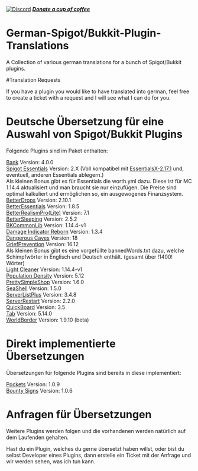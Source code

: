 [![Discord](https://discordapp.com/api/guilds/240072919722622977/widget.png)](https://discord.gg/JKJU3Zd)		***[Donate a cup of coffee](https://www.paypal.com/cgi-bin/webscr?cmd=_s-xclick&hosted_button_id=QF69JHHKBYV9A)***

# German-Spigot/Bukkit-Plugin-Translations

A Collection of various german translations for a bunch of Spigot/Bukkit plugins.

#Translation Requests

If you have a plugin you would like to have translated into german, feel free to create a ticket with a request and I will see what I can do for you.


# Deutsche Übersetzung für eine Auswahl von Spigot/Bukkit Plugins

Folgende Plugins sind im Paket enthalten:

<a href="https://www.spigotmc.org/resources/bank-updated-for-1-11.3556/" target="_blank">Bank</a>                   Version: 4.0.0  
<a href="https://hub.spigotmc.org/jenkins/job/spigot-essentials/" target="_blank">Spigot Essentials</a>             Version: 2.X   (Voll kompatibel mit <a href="https://www.spigotmc.org/resources/essentialsx.9089/" target="_blank">EssentialsX-2.17.1</a> und, eventuell, anderen Essentials ablegern.)  
Als kleinen Bonus gibt es für Essentials die worth.yml dazu. Diese ist für MC 1.14.4 aktualisiert und man braucht sie nur einzufügen. Die Preise sind optimal kalkuliert und ermöglichen so, ein ausgewogenes Finanzsystem.  
<a href="https://www.spigotmc.org/resources/betterdrops.7497/" target="_blank">BetterDrops</a>             Version: 2.10.1  
<a href="https://www.spigotmc.org/resources/betterssentials-1-8-1-14.58074/" target="_blank">BetterEssentials</a>             Version: 1.8.5  
<a href="https://www.spigotmc.org/resources/better-realism-pro-makes-mc-more-realistic-great-for-rpg-survival.41599/" target="_blank">BetterRealismPro(Lite)</a>             Version: 7.1  
<a href="https://www.spigotmc.org/resources/bettersleeping-1-12-1-14.60837/" target="_blank">BetterSleeping</a>             Version: 2.5.2  
<a href="https://www.spigotmc.org/resources/bkcommonlib.39590/" target="_blank">BKCommonLib</a>             Version: 1.14.4-v1  
<a href="https://www.spigotmc.org/resources/damage-indicator-reborn.55974/" target="_blank">Damage Indicator Reborn</a>             Version: 1.3.4  
<a href="https://www.spigotmc.org/resources/dangerous-caves.60278/" target="_blank">Dangerous Caves</a>             Version: 18  
<a href="https://www.spigotmc.org/resources/griefprevention.1884/" target="_blank">GriefPrevention</a>             Version: 16.12  
Als kleinen Bonus gibt es eine vorgefüllte bannedWords.txt dazu, welche Schimpfwörter in Englisch und Deutsch enthält. (gesamt über !1400! Wörter)  
<a href="https://www.spigotmc.org/resources/light-cleaner.42469/" target="_blank">Light Cleaner</a>             Version: 1.14.4-v1  
<a href="https://dev.bukkit.org/projects/population-density" target="_blank">Population Density</a>             Version: 5.12  
<a href="https://dev.bukkit.org/projects/prettysimpleshop" target="_blank">PrettySimpleShop</a>             Version: 1.6.0  
<a href="https://www.spigotmc.org/resources/seashells.58990/" target="_blank">SeaShell</a>             Version: 1.5.0  
<a href="https://www.spigotmc.org/resources/serverlistplus.241/" target="_blank">ServerListPlus</a>             Version: 3.4.8  
<a href="https://www.spigotmc.org/resources/serverrestart-1-13-1-14.57570/" target="_blank">ServerRestart</a>             Version: 2.2.0  
<a href="https://www.spigotmc.org/resources/quickboard-free-scoreboard-plugin-scroller-changeable-text-placeholderapi-anti-flicker.15057/" target="_blank">QuickBoard</a>             Version: 3.5  
<a href="https://www.spigotmc.org/resources/tab.1448/" target="_blank">Tab</a>             Version: 5.14.0  
<a href="https://dev.bukkit.org/projects/worldborder" target="_blank">WorldBorder</a>             Version: 1.9.10 (beta)  

# Direkt implementierte Übersetzungen

Übersetzungen für folgende Plugins sind bereits in diese implementiert:

<a href="https://www.spigotmc.org/resources/pockets.34310/" target="_blank">Pockets</a>             Version: 1.0.9  
<a href="https://www.spigotmc.org/resources/bounty-signs.31476/" target="_blank">Bounty Signs</a>             Version: 1.0.6  


# Anfragen für Übersetzungen

Weitere Plugins werden folgen und die vorhandenen werden natürlich auf dem Laufenden gehalten.  
  
Hast du ein Plugin, welches du gerne übersetzt haben willst, oder bist du selbst Developer eines Plugins, dann erstelle ein Ticket mit der Anfrage und wir werden sehen, was ich tun kann.  
